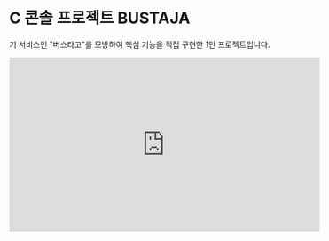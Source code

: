 # C 콘솔 프로젝트 BUSTAJA

기 서비스인 "버스타고"를 모방하여 핵심 기능을 직접 구현한 1인 프로젝트입니다.

<iframe width="560" height="315" src="https://www.youtube.com/watch?v=VQHvlOh_x_4" frameborder="0" allowfullscreen></iframe>


